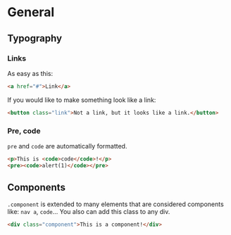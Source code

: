 # General

## Typography

### Links

As easy as this:

```HTML
<a href="#">Link</a>
```

If you would like to make something look like a link:

```HTML
<button class="link">Not a link, but it looks like a link.</button>
```

### Pre, code

`pre` and `code` are automatically formatted.

```HTML
<p>This is <code>code</code>!</p>
<pre><code>alert(1)</code></pre>
```

## Components

`.component` is extended to many elements that are considered components like: `nav a`, `code`...
You also can add this class to any div.

```HTML
<div class="component">This is a component!</div>
```
